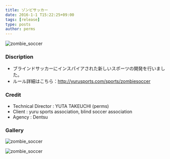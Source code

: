 ```yaml
---
title: ゾンビサッカー
date: 2016-1-1 T15:22:25+09:00
tags: [release]
type: posts
author: perms
---
```


![zombie_soccer](/img/works/zombie_soccer.png "zombie_soccer")

### Discription
- ブラインドサッカーにインスパイアされた新しいスポーツの開発を行いました。
- ルール詳細はこちら：http://yurusports.com/sports/zombiesoccer

### Credit
- Technical Director : YUTA TAKEUCHI (perms)
- Client : yuru sports association, blind soccer association
- Agency : Dentsu

### Gallery
![zombie_soccer](/img/works/zombie_soccer_2.png "zombie_soccer")

![zombie_soccer](/img/works/zombie_soccer_3.png "zombie_soccer")
